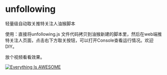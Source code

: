 # unfollowing

轻量级自动取关推特关注人油猴脚本

使用：直接将unfollowing.js 文件代码拷贝到油猴新建的脚本里，然后在web端推特关注人页面，点击右下方取关按钮，可以打开Console查看运行情况。欢迎DIY。

放个视频看看效果。

[![Everything Is AWESOME](https://github.com/sedgwickz/unfollowing/blob/main/demo.PNG?raw=true)](https://youtu.be/13FLYqvma0c "Everything Is AWESOME")
